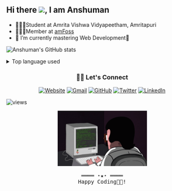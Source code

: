## Hi there <img src="https://raw.githubusercontent.com/MartinHeinz/MartinHeinz/master/wave.gif" width="35">, I am Anshuman

- 👨🏻‍🎓Student at Amrita Vishwa Vidyapeetham, Amritapuri
- 👨🏻‍💻Member at [amFoss](https://amfoss.in/)
- 🌱 I’m currently mastering Web Development🦖

![Anshuman's GitHub stats](https://github-readme-stats.vercel.app/api?username=anshuman-8&show_icons=true&theme=prussian)

<details>
<summary>Top language used</summary>
<p >
    <img alt = "Top Language" src="https://github-readme-stats.vercel.app/api/top-langs/?username=anshuman-8&hide=html,&layout=compact&theme=prussian"
    
</p>

</details>



<div align="center">
<h3>🙋‍♂️ Let's Connect</h3>
</div>

<p align="center">
  <a href="https://anshuman-8.github.io/"><img src="https://img.icons8.com/bubbles/50/000000/web.png" alt="Website"/></a>
        <a href="mailto:anshuman8swain@gmail.com"><img src="https://img.icons8.com/bubbles/50/000000/gmail.png" alt="Gmail"/></a>
        <a href="https://github.com/anshuman-8"><img src="https://img.icons8.com/bubbles/50/000000/github.png" alt="GitHub"/></a>
        <a className='m-3' href="https://twitter.com/Anshuman_8_"><img src="https://img.icons8.com/bubbles/50/000000/twitter-circled.png" alt="Twitter"/></a>
        <a href="https://www.linkedin.com/in/anshuman-swain-1529b2219/"><img src="https://img.icons8.com/bubbles/50/000000/linkedin.png" alt="LinkedIn"/></a>
        


</p>

![views](https://komarev.com/ghpvc/?username=anshuman-8&color=dc143c)

<!-- Footer -->
<samp>
  <p align="center">
  <img width="235" height="145" src="./tenor.gif">
  </p>
  <p align="center">
    ════ ⋆★⋆ ════
        <br>
         Happy Coding👨‍💻!
        <br>
    </p>

</samp>

